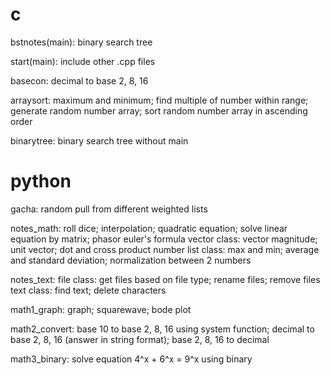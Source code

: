 # c
bstnotes(main):
  binary search tree

start(main):
  include other .cpp files

basecon:
  decimal to base 2, 8, 16

arraysort:
  maximum and minimum;
  find multiple of number within range;
  generate random number array;
  sort random number array in ascending order

binarytree:
  binary search tree without main

# python
gacha:
  random pull from different weighted lists

notes_math:
  roll dice;
  interpolation;
  quadratic equation;
  solve linear equation by matrix;
  phasor euler's formula
  vector class:
    vector magnitude;
    unit vector;
    dot and cross product
  number list class:
    max and min;
    average and standard deviation;
    normalization between 2 numbers

notes_text:
  file class:
    get files based on file type;
    rename files;
    remove files
  text class:
    find text;
    delete characters

math1_graph:
  graph;
  squarewave;
  bode plot

math2_convert:
  base 10 to base 2, 8, 16 using system function;
  decimal to base 2, 8, 16 (answer in string format);
  base 2, 8, 16 to decimal

math3_binary:
  solve equation 4^x + 6^x = 9^x using binary
